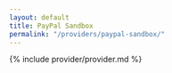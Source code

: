 ```yaml
---
layout: default
title: PayPal Sandbox
permalink: "/providers/paypal-sandbox/"
---
```


{% include provider/provider.md %}
